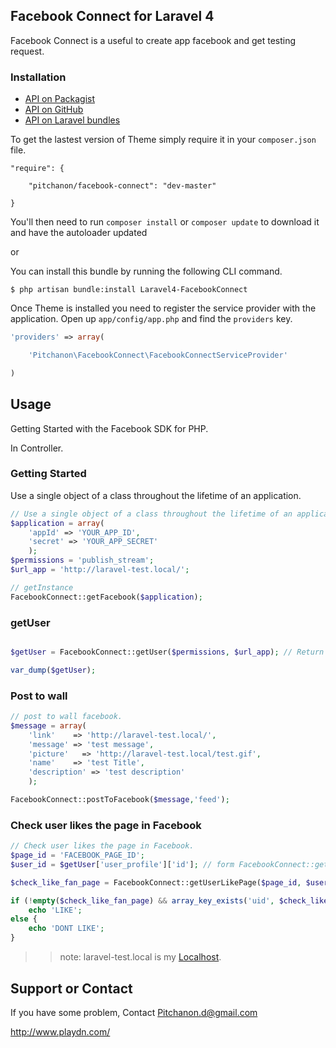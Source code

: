 ## Facebook Connect for Laravel 4

Facebook Connect is a useful to create app facebook and get testing request.

### Installation

- [API on Packagist](https://packagist.org/packages/pitchanon/facebook-connect)
- [API on GitHub](https://github.com/Pitchanon/Laravel4-FacebookConnect)
- [API on Laravel bundles](http://bundles.laravel.com/bundle/Laravel4-FacebookConnect)

To get the lastest version of Theme simply require it in your `composer.json` file.

~~~
"require": {

    "pitchanon/facebook-connect": "dev-master"

}
~~~

You'll then need to run `composer install` or `composer update` to download it and have the autoloader updated

or

You can install this bundle by running the following CLI command.

~~~
$ php artisan bundle:install Laravel4-FacebookConnect
~~~

Once Theme is installed you need to register the service provider with the application. Open up `app/config/app.php` and find the `providers` key.

~~~php
'providers' => array(

    'Pitchanon\FacebookConnect\FacebookConnectServiceProvider'

)
~~~

## Usage

Getting Started with the Facebook SDK for PHP.

In Controller.

### Getting Started

Use a single object of a class throughout the lifetime of an application.

~~~php
// Use a single object of a class throughout the lifetime of an application.
$application = array(
    'appId' => 'YOUR_APP_ID',
    'secret' => 'YOUR_APP_SECRET'
    );
$permissions = 'publish_stream';
$url_app = 'http://laravel-test.local/';

// getInstance
FacebookConnect::getFacebook($application);

~~~

### getUser

~~~php

$getUser = FacebookConnect::getUser($permissions, $url_app); // Return facebook User data

var_dump($getUser);

~~~

### Post to wall

~~~php
// post to wall facebook.
$message = array(
    'link'    => 'http://laravel-test.local/',
    'message' => 'test message',
    'picture'   => 'http://laravel-test.local/test.gif',
    'name'    => 'test Title',
    'description' => 'test description'
    );

FacebookConnect::postToFacebook($message,'feed');

~~~

### Check user likes the page in Facebook

~~~php
// Check user likes the page in Facebook.
$page_id = 'FACEBOOK_PAGE_ID';
$user_id = $getUser['user_profile']['id']; // form FacebookConnect::getUser();

$check_like_fan_page = FacebookConnect::getUserLikePage($page_id, $user_id);

if (!empty($check_like_fan_page) && array_key_exists('uid', $check_like_fan_page[0]) && $check_like_fan_page[0]['uid'] == $user_id) {
    echo 'LIKE';
else {
    echo 'DONT LIKE';
}

~~~



>> note: laravel-test.local is my [Localhost](http://laravel-test.local/).

## Support or Contact

If you have some problem, Contact Pitchanon.d@gmail.com

<a href='http://www.playdn.com/'>http://www.playdn.com/</a>
